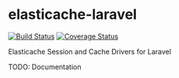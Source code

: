 elasticache-laravel
===================
[![Build Status](https://travis-ci.org/atyagi/elasticache-laravel.svg?branch=master)](https://travis-ci.org/atyagi/elasticache-laravel) [![Coverage Status](https://img.shields.io/coveralls/atyagi/elasticache-laravel.svg)](https://coveralls.io/r/atyagi/elasticache-laravel?branch=master)

Elasticache Session and Cache Drivers for Laravel

TODO: Documentation
